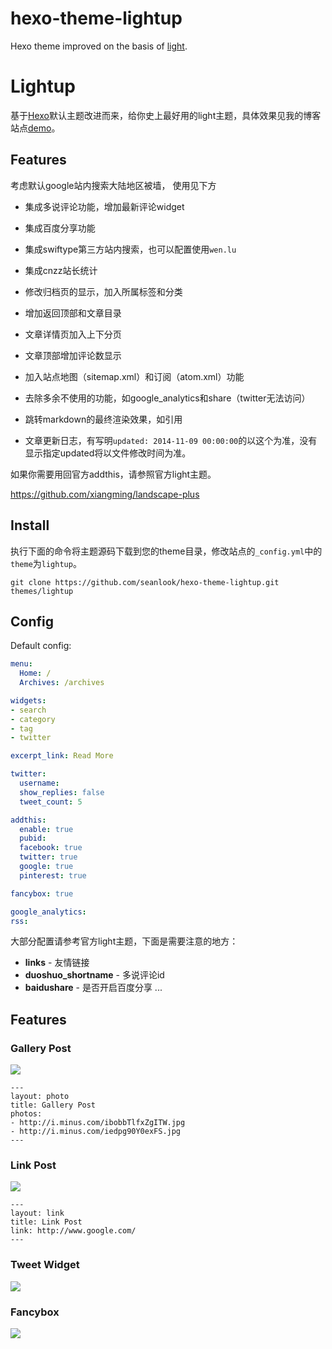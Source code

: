 hexo-theme-lightup
==================

Hexo theme improved on the basis of [light](https://github.com/hexojs/hexo-theme-light).

# Lightup

基于[Hexo](http://hexo.io/)默认主题改进而来，给你史上最好用的light主题，具体效果见我的博客站点[demo](http://www.seanlook.com)。

## Features
考虑默认google站内搜索大陆地区被墙，
使用见下方

- 集成多说评论功能，增加最新评论widget
- 集成百度分享功能
- 集成swiftype第三方站内搜索，也可以配置使用`wen.lu`
- 集成cnzz站长统计
- 修改归档页的显示，加入所属标签和分类
- 增加返回顶部和文章目录
- 文章详情页加入上下分页
- 文章顶部增加评论数显示
- 加入站点地图（sitemap.xml）和订阅（atom.xml）功能
- 去除多余不使用的功能，如google_analytics和share（twitter无法访问）
- 跳转markdown的最终渲染效果，如引用

- 文章更新日志，有写明`updated: 2014-11-09 00:00:00`的以这个为准，没有显示指定updated将以文件修改时间为准。

如果你需要用回官方addthis，请参照官方light主题。

https://github.com/xiangming/landscape-plus

## Install

执行下面的命令将主题源码下载到您的theme目录，修改站点的`_config.yml`中的`theme`为`lightup`。


```
git clone https://github.com/seanlook/hexo-theme-lightup.git themes/lightup
```

## Config

Default config:

``` yaml
menu:
  Home: /
  Archives: /archives

widgets:
- search
- category
- tag
- twitter

excerpt_link: Read More

twitter:
  username:
  show_replies: false
  tweet_count: 5

addthis:
  enable: true
  pubid:
  facebook: true
  twitter: true
  google: true
  pinterest: true

fancybox: true

google_analytics:
rss:
```

大部分配置请参考官方light主题，下面是需要注意的地方：


- **links** - 友情链接
- **duoshuo_shortname** - 多说评论id
- **baidushare** - 是否开启百度分享
...

## Features

### Gallery Post

![](http://i.minus.com/ibp6Hbytwgof9y.jpg)

```
---
layout: photo
title: Gallery Post
photos:
- http://i.minus.com/ibobbTlfxZgITW.jpg
- http://i.minus.com/iedpg90Y0exFS.jpg
---
```

### Link Post

![](http://i.minus.com/i7hBbGqh14EWo.png)

```
---
layout: link
title: Link Post
link: http://www.google.com/
---
```

### Tweet Widget

![](http://i.minus.com/iMC8EyF9y0Y3y.PNG)

### Fancybox

![](http://i.minus.com/iHv7h7rZNqHvo.PNG)

[Hexo]: http://zespia.tw/hexo/
[AddThis]: https://www.addthis.com
[Fancybox]: http://fancyapps.com/fancybox/
